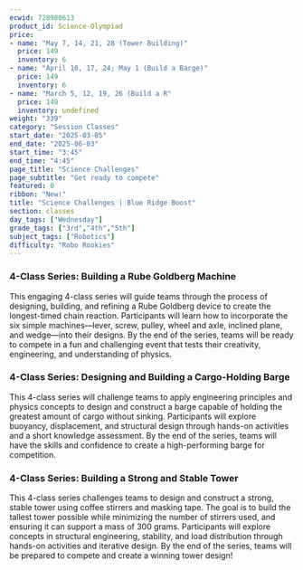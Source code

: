 ```yaml
---
ecwid: 728980613
product_id: Science-Olympiad
price:
- name: "May 7, 14, 21, 28 (Tower Building)"
  price: 149
  inventory: 6
- name: "April 10, 17, 24; May 1 (Build a Barge)"
  price: 149
  inventory: 6
- name: "March 5, 12, 19, 26 (Build a R"
  price: 149
  inventory: undefined
weight: "339"
category: "Session Classes"
start_date: "2025-03-05"
end_date: "2025-06-03"
start_time: "3:45"
end_time: "4:45"
page_title: "Science Challenges"
page_subtitle: "Get ready to compete"
featured: 0
ribbon: "New!"
title: "Science Challenges | Blue Ridge Boost"
section: classes
day_tags: ["Wednesday"]
grade_tags: ["3rd","4th","5th"]
subject_tags: ["Robotics"]
difficulty: "Robo Rookies"
---
```

<h3>4-Class Series: Building a Rube Goldberg Machine</h3> <p>This engaging 4-class series will guide teams through the process of designing, building, and refining a Rube Goldberg device to create the longest-timed chain reaction. Participants will learn how to incorporate the six simple machines—lever, screw, pulley, wheel and axle, inclined plane, and wedge—into their designs. By the end of the series, teams will be ready to compete in a fun and challenging event that tests their creativity, engineering, and understanding of physics.</p><h3>4-Class Series: Designing and Building a Cargo-Holding Barge</h3> <p>This 4-class series will challenge teams to apply engineering principles and physics concepts to design and construct a barge capable of holding the greatest amount of cargo without sinking. Participants will explore buoyancy, displacement, and structural design through hands-on activities and a short knowledge assessment. By the end of the series, teams will have the skills and confidence to create a high-performing barge for competition.</p><h3>4-Class Series: Building a Strong and Stable Tower</h3> <p>This 4-class series challenges teams to design and construct a strong, stable tower using coffee stirrers and masking tape. The goal is to build the tallest tower possible while minimizing the number of stirrers used, and ensuring it can support a mass of 300 grams. Participants will explore concepts in structural engineering, stability, and load distribution through hands-on activities and iterative design. By the end of the series, teams will be prepared to compete and create a winning tower design!</p>
